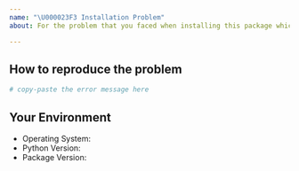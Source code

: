 ```yaml
---
name: "\U000023F3 Installation Problem"
about: For the problem that you faced when installing this package which none of the suggestions in the docs and other issues helped

---
```


<!-- Before submitting an issue, make sure to check the docs and closed issues and FAQ to see if any of the solutions work for you. -->

How to reproduce the problem
---------
<!-- Include the details of how the problem occurred. -->

```bash
# copy-paste the error message here
```

Your Environment
---------
<!-- Include details of your environment.-->
*   Operating System:
*   Python Version:
*   Package Version:
